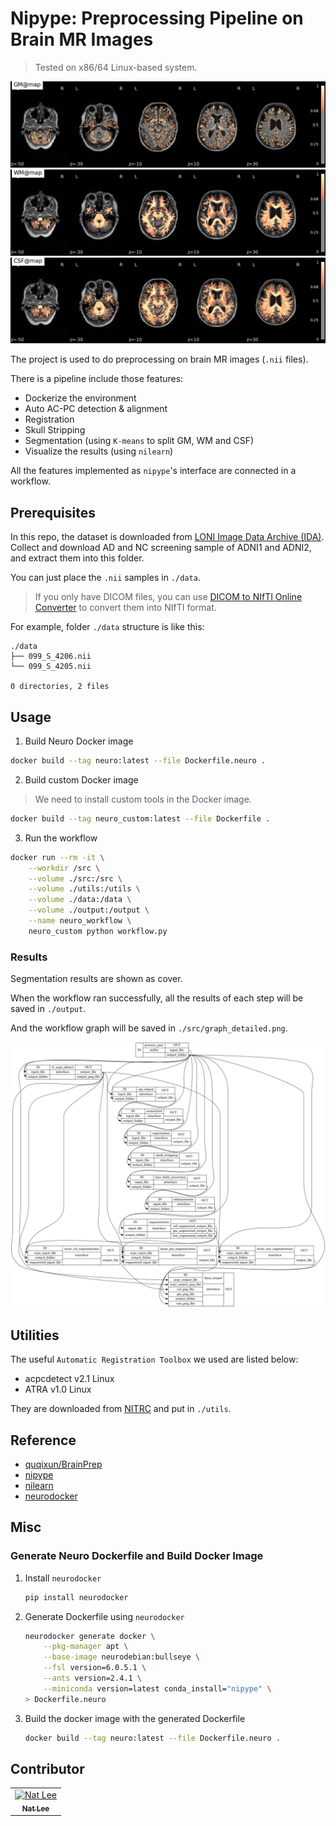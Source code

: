 # Nipype: Preprocessing Pipeline on Brain MR Images

> Tested on x86/64 Linux-based system.

![GM](./docs/GM@map.png)
![WM](./docs/WM@map.png)
![CSF](./docs/CSF@map.png)

The project is used to do preprocessing on brain MR images (`.nii` files).

There is a pipeline include those features:

- Dockerize the environment
- Auto AC-PC detection & alignment
- Registration
- Skull Stripping
- Segmentation (using `K-means` to split GM, WM and CSF)
- Visualize the results (using `nilearn`)

All the features implemented as `nipype`'s interface are connected in a workflow.

## Prerequisites

In this repo, the dataset is downloaded from [LONI Image Data Archive (IDA)](https://ida.loni.usc.edu/login.jsp).
Collect and download AD and NC screening sample of ADNI1 and ADNI2, and extract them into this folder.  

You can just place the `.nii` samples in `./data`.

> If you only have DICOM files, you can use [DICOM to NIfTI Online Converter](https://www.onlineconverter.com/dicom-to-nifti) to convert them into NIfTI format.

For example, folder `./data` structure is like this:

```
./data
├── 099_S_4206.nii
└── 099_S_4205.nii

0 directories, 2 files
```

## Usage

1. Build Neuro Docker image

```bash
docker build --tag neuro:latest --file Dockerfile.neuro .
```

2. Build custom Docker image

> We need to install custom tools in the Docker image.

```bash
docker build --tag neuro_custom:latest --file Dockerfile .
```

3. Run the workflow

```bash
docker run --rm -it \
    --workdir /src \
    --volume ./src:/src \
    --volume ./utils:/utils \
    --volume ./data:/data \
    --volume ./output:/output \
    --name neuro_workflow \
    neuro_custom python workflow.py
```

### Results

Segmentation results are shown as cover.

When the workflow ran successfully, all the results of each step will be saved in `./output`.

And the workflow graph will be saved in `./src/graph_detailed.png`.

![workflow](./docs/graph_detailed.png)

## Utilities

The useful `Automatic Registration Toolbox` we used are listed below:

- acpcdetect v2.1 Linux
- ATRA v1.0 Linux

They are downloaded from [NITRC](https://www.nitrc.org/projects/art) and put in `./utils`.

## Reference

- [quqixun/BrainPrep](https://github.com/quqixun/BrainPrep)
- [nipype](https://nipype.readthedocs.io/en/latest/)
- [nilearn](https://nilearn.github.io/)
- [neurodocker](https://github.com/ReproNim/neurodocker)

## Misc

### Generate Neuro Dockerfile and Build Docker Image

1. Install `neurodocker`
    ```bash
    pip install neurodocker
    ```

2. Generate Dockerfile using `neurodocker`
    ```bash
    neurodocker generate docker \
        --pkg-manager apt \
        --base-image neurodebian:bullseye \
        --fsl version=6.0.5.1 \
        --ants version=2.4.1 \
        --miniconda version=latest conda_install="nipype" \
    > Dockerfile.neuro
    ```

3. Build the docker image with the generated Dockerfile
    ```bash
    docker build --tag neuro:latest --file Dockerfile.neuro .
    ```

## Contributor

<!-- ALL-CONTRIBUTORS-LIST:START - Do not remove or modify this section -->
<!-- prettier-ignore-start -->
<!-- markdownlint-disable -->
<table>
  <tbody>
    <tr>
      <td align="center"><a href="https://github.com/NatLee"><img src="https://avatars.githubusercontent.com/u/10178964?v=3?s=100" width="100px;" alt="Nat Lee"/><br /><sub><b>Nat Lee</b></sub></a></td>
    </tr>
  </tbody>
</table>

<!-- markdownlint-restore -->
<!-- prettier-ignore-end -->

<!-- ALL-CONTRIBUTORS-LIST:END -->
